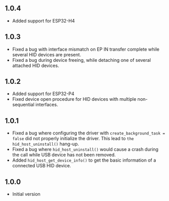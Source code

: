## 1.0.4
- Added support for ESP32-H4

## 1.0.3
- Fixed a bug with interface mismatch on EP IN transfer complete while several HID devices are present.
- Fixed a bug during device freeing, while detaching one of several attached HID devices.

## 1.0.2

- Added support for ESP32-P4
- Fixed device open procedure for HID devices with multiple non-sequential interfaces.

## 1.0.1

- Fixed a bug where configuring the driver with `create_background_task = false` did not properly initialize the driver. This lead to `the hid_host_uninstall()` hang-up.
- Fixed a bug where `hid_host_uninstall()` would cause a crash during the call while USB device has not been removed.
- Added `hid_host_get_device_info()` to get the basic information of a connected USB HID device.

## 1.0.0

- Initial version
